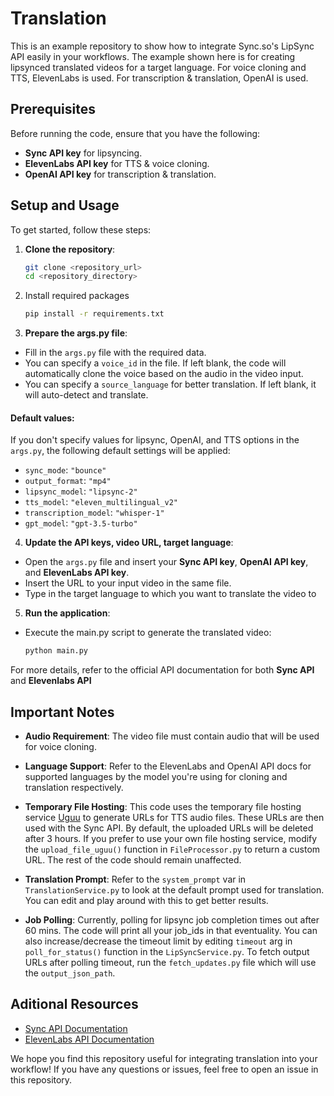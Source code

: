 # Translation

This is an example repository to show how to integrate Sync.so's LipSync API easily in your workflows. The example shown here is for creating lipsynced translated videos for a target language. For voice cloning and TTS, ElevenLabs is used. For transcription & translation, OpenAI is used.

## Prerequisites

Before running the code, ensure that you have the following:

- **Sync API key** for lipsyncing.
- **ElevenLabs API key** for TTS & voice cloning.
- **OpenAI API key** for transcription & translation.

## Setup and Usage

To get started, follow these steps:

1. **Clone the repository**:
    ```bash
    git clone <repository_url>
    cd <repository_directory>
    ```

2. Install required packages
    ```bash
    pip install -r requirements.txt
    ```

3. **Prepare the args.py file**:

- Fill in the `args.py` file with the required data. 
- You can specify a `voice_id` in the file. If left blank, the code will automatically clone the voice based on the audio in the video input.
- You can specify a `source_language` for better translation. If left blank, it will auto-detect and translate.

#### Default values:
If you don't specify values for lipsync, OpenAI, and TTS options in the `args.py`, the following default settings will be applied:
- `sync_mode`: `"bounce"`
- `output_format`: `"mp4"`
- `lipsync_model`: `"lipsync-2"`
- `tts_model`: `"eleven_multilingual_v2"`
- `transcription_model`: `"whisper-1"`
- `gpt_model`: `"gpt-3.5-turbo"`

4. **Update the API keys, video URL, target language**:

- Open the `args.py` file and insert your **Sync API key**, **OpenAI API key**, and **ElevenLabs API key**.
- Insert the URL to your input video in the same file.
- Type in the target language to which you want to translate the video to

5. **Run the application**:

- Execute the main.py script to generate the translated video:
    ```bash
    python main.py
    ```
For more details, refer to the official API documentation for both **Sync API** and **Elevenlabs API**

## Important Notes

- **Audio Requirement**: The video file must contain audio that will be used for voice cloning.

- **Language Support**: Refer to the ElevenLabs and OpenAI API docs for supported languages by the model you're using for cloning and translation respectively.

- **Temporary File Hosting**: This code uses the temporary file hosting service [Uguu](https://uguu.se/) to generate URLs for TTS audio files. These URLs are then used with the Sync API. By default, the uploaded URLs will be deleted after 3 hours. If you prefer to use your own file hosting service, modify the `upload_file_uguu()` function in `FileProcessor.py` to return a custom URL. The rest of the code should remain unaffected.

- **Translation Prompt**: Refer to the `system_prompt` var in `TranslationService.py` to look at the default prompt used for translation. You can edit and play around with this to get better results. 

- **Job Polling**: Currently, polling for lipsync job completion times out after 60 mins. The code will print all your job_ids in that eventuality. You can also increase/decrease the timeout limit by editing `timeout` arg in `poll_for_status()` function in the `LipSyncService.py`. To fetch output URLs after polling timeout, run the `fetch_updates.py` file which will use the `output_json_path`. 

## Aditional Resources

- [Sync API Documentation](https://docs.sync.so/introduction)
- [ElevenLabs API Documentation](https://elevenlabs.io/docs/api-reference/introduction)


We hope you find this repository useful for integrating translation into your workflow! If you have any questions or issues, feel free to open an issue in this repository.

